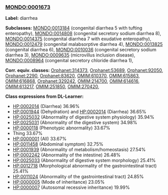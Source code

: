 
### [MONDO:0001673](http://purl.obolibrary.org/obo/MONDO_0001673)
**Label:** diarrhea

**Subclasses:** [MONDO:0013184](http://purl.obolibrary.org/obo/MONDO_0013184) (congenital diarrhea 5 with tufting enteropathy), [MONDO:0014808](http://purl.obolibrary.org/obo/MONDO_0014808) (congenital secretory sodium diarrhea 8), [MONDO:0014375](http://purl.obolibrary.org/obo/MONDO_0014375) (congenital diarrhea 7 with exudative enteropathy), [MONDO:0012479](http://purl.obolibrary.org/obo/MONDO_0012479) (congenital malabsorptive diarrhea 4), [MONDO:0013825](http://purl.obolibrary.org/obo/MONDO_0013825) (congenital diarrhea 6), [MONDO:0010036](http://purl.obolibrary.org/obo/MONDO_0010036) (congenital secretory sodium diarrhea 3), [MONDO:0009635](http://purl.obolibrary.org/obo/MONDO_0009635) (microvillus inclusion disease), [MONDO:0008964](http://purl.obolibrary.org/obo/MONDO_0008964) (congenital secretory chloride diarrhea 1), 

**Corr. equiv. classes:** [Orphanet:314373](http://www.orpha.net/ORDO/Orphanet_314373), [Orphanet:53689](http://www.orpha.net/ORDO/Orphanet_53689), [Orphanet:92050](http://www.orpha.net/ORDO/Orphanet_92050), [Orphanet:2290](http://www.orpha.net/ORDO/Orphanet_2290), [Orphanet:83620](http://www.orpha.net/ORDO/Orphanet_83620), [OMIM:610370](http://purl.obolibrary.org/obo/OMIM_610370), [OMIM:615863](http://purl.obolibrary.org/obo/OMIM_615863), [OMIM:616868](http://purl.obolibrary.org/obo/OMIM_616868), [Orphanet:329242](http://www.orpha.net/ORDO/Orphanet_329242), [OMIM:214700](http://purl.obolibrary.org/obo/OMIM_214700), [OMIM:614616](http://purl.obolibrary.org/obo/OMIM_614616), [OMIM:613217](http://purl.obolibrary.org/obo/OMIM_613217), [OMIM:251850](http://purl.obolibrary.org/obo/OMIM_251850), [OMIM:270420](http://purl.obolibrary.org/obo/OMIM_270420), 

**Class expressions from DL-Learner:**

- [HP:0002014](http://purl.obolibrary.org/obo/HP_0002014) (Diarrhea) 36.96%
- [HP:0001944](http://purl.obolibrary.org/obo/HP_0001944) (Dehydration) and [HP:0002014](http://purl.obolibrary.org/obo/HP_0002014) (Diarrhea) 36.65%
- [HP:0025032](http://purl.obolibrary.org/obo/HP_0025032) (Abnormality of digestive system physiology) 35.94%
- [HP:0025031](http://purl.obolibrary.org/obo/HP_0025031) (Abnormality of the digestive system) 34.98%
- [HP:0000118](http://purl.obolibrary.org/obo/HP_0000118) (Phenotypic abnormality) 33.67%
- Thing 33.67%
- [HP:0000001](http://purl.obolibrary.org/obo/HP_0000001) (All) 33.67%
- [HP:0011458](http://purl.obolibrary.org/obo/HP_0011458) (Abdominal symptom) 32.75%
- [HP:0001939](http://purl.obolibrary.org/obo/HP_0001939) (Abnormality of metabolism/homeostasis) 27.54%
- [HP:0002242](http://purl.obolibrary.org/obo/HP_0002242) (Abnormality of the intestine) 26.48%
- [HP:0025033](http://purl.obolibrary.org/obo/HP_0025033) (Abnormality of digestive system morphology) 25.41%
- [HP:0012718](http://purl.obolibrary.org/obo/HP_0012718) (Morphological abnormality of the gastrointestinal tract) 25.41%
- [HP:0011024](http://purl.obolibrary.org/obo/HP_0011024) (Abnormality of the gastrointestinal tract) 24.85%
- [HP:0000005](http://purl.obolibrary.org/obo/HP_0000005) (Mode of inheritance) 23.05%
- [HP:0000007](http://purl.obolibrary.org/obo/HP_0000007) (Autosomal recessive inheritance) 19.99%


